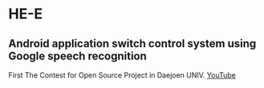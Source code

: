 # HE-E
## Android application switch control system using Google speech recognition

First The Contest for Open Source Project in Daejoen UNIV.
[YouTube](https://www.youtube.com/watch?v=zxLQ69SqPxA)
